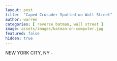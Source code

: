 ```yaml
---
layout: post
title:  "Caped Crusader Spotted on Wall Street"
author: warren
categories: [ reverse batman, wall street ]
image: assets/images/batman-on-computer.jpg
featured: false
hidden: true
---
```


NEW YORK CITY, NY - 